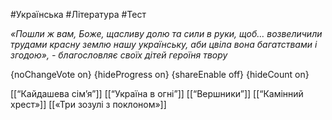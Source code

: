 #Українська #Література #Тест

*«Пошли ж вам, Боже, щасливу долю та сили в руки, щоб… возвеличили  трудами красну землю нашу українську, аби цвіла вона багатствами і  згодою», - благословляє своїх дітей героїня твору*

{noChangeVote on}
{hideProgress on}
{shareEnable off}
{hideCount on}

[[“Кайдашева сім’я”]]
[[“Україна в огні”]]
[[“Вершники”]]
[[“Камінний хрест»]]
[[«Три зозулі з поклоном»]]
